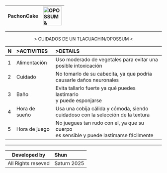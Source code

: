 <div align="right">

|PachonCake| <img src="https://github.com/PachonCake/PachonCake/raw/main/opossumandcake.png" alt="OPOSSUM & CAKE" width="60" height="60"> |
|:--|:--|

</div>
<!--- Ayuda, llamen a dios!!! --->

---

<p align="center">
&gt; CUIDADOS DE UN TLACUACHIN/OPOSSUM &lt;
</p> 
<div align="center">
  
|N| &gt;ACTIVITIES | &gt;DETAILS |
|-|:---|:---|
|1| Alimentación | Uso moderado de vegetales para evitar una </br> posible intoxicación |
|2| Cuidado | No tomarlo de su cabecita, ya que podría </br> causarle daños neuronales |
|3| Baño | Evita tallarlo fuerte ya qué puedes lastimarlo </br> y puede esponjarse |
|4| Hora de sueño | Usa una cobija cálida y cómoda, siendo </br> cuidadoso con la selección de la textura | 
|5| Hora de juego | No juegues tan rudo con el, ya que su cuerpo </br> es sensible y puede lastimarse fácilmente |

</div> 

---

<div align="right">
  
  |Developed by| Shun |
  |-|:---|
  |All Rights reseved| Saturn 2025 |
  
</div>
